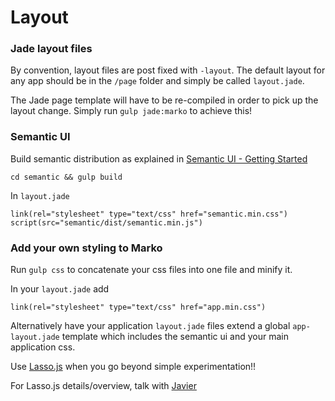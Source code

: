 Layout
======

### Jade layout files

By convention, layout files are post fixed with `-layout`. The default layout for any app should be in the `/page` folder and simply be called `layout.jade`.

The Jade page template will have to be re-compiled in order to pick up the layout change. Simply run `gulp jade:marko` to achieve this!

### Semantic UI

Build semantic distribution as explained in [Semantic UI - Getting Started](http://semantic-ui.com/introduction/getting-started.html)

`cd semantic && gulp build`

In `layout.jade`

```jade
link(rel="stylesheet" type="text/css" href="semantic.min.css")
script(src="semantic/dist/semantic.min.js")
```

### Add your own styling to Marko

Run `gulp css` to concatenate your css files into one file and minify it.

In your `layout.jade` add

```jade
link(rel="stylesheet" type="text/css" href="app.min.css")
```

Alternatively have your application `layout.jade` files extend a global `app-layout.jade` template which includes the semantic ui and your main application css.

Use [Lasso.js](https://github.com/lasso-js/lasso) when you go beyond simple experimentation!!

For Lasso.js details/overview, talk with [Javier](javier.cabrera@gmail.com)
